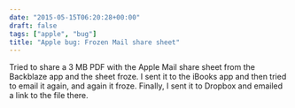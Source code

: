 ```yaml
---
date: "2015-05-15T06:20:28+00:00"
draft: false
tags: ["apple", "bug"]
title: "Apple bug: Frozen Mail share sheet"
---
```


Tried to share a 3 MB PDF with the Apple Mail share sheet from the Backblaze app and the sheet froze. I sent it to the iBooks app and then tried to email it again, and again it froze. Finally, I sent it to Dropbox and emailed a link to the file there.
